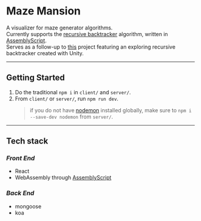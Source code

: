 # Maze Mansion
A visualizer for maze generator algorithms. \
Currently supports the [recursive backtracker] algorithm, written in [AssemblyScript].  \
Serves as a follow-up to [this](https://github.com/eloyrobillard/Legum-s-Halls) project featuring an exploring recursive backtracker created with Unity.

[recursive backtracker]: https://www.wikiwand.com/en/Maze_generation_algorithm#/Randomized_depth-first_search
[AssemblyScript]: https://www.assemblyscript.org/

***
## Getting Started
1. Do the traditional `npm i` in `client/` and `server/`.
2. From `client/` or `server/`, run `npm run dev`.
   > if you do not have [nodemon] installed globally, make sure to `npm i --save-dev nodemon` from `server/`.

[nodemon]: https://nodemon.io/

***
## Tech stack
### _Front End_
- React
- WebAssembly through [AssemblyScript]

### _Back End_
- mongoose
- koa